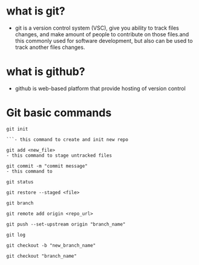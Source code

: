 # what is git?
- git is a version control system (VSC), give you ability to track files changes, and make amount of people to contribute on those files.and this commonly used for software development, but also can be used to track another files changes.

# what is github?
- github is web-based platform that provide hosting of version control


# Git basic commands

```console
git init

```- this command to create and init new repo

git add <new_file>
- this command to stage untracked files

git commit -m "commit message"
- this command to 

git status

git restore --staged <file>

git branch

git remote add origin <repo_url>

git push --set-upstream origin "branch_name"

git log

git checkout -b "new_branch_name"

git checkout "branch_name"


